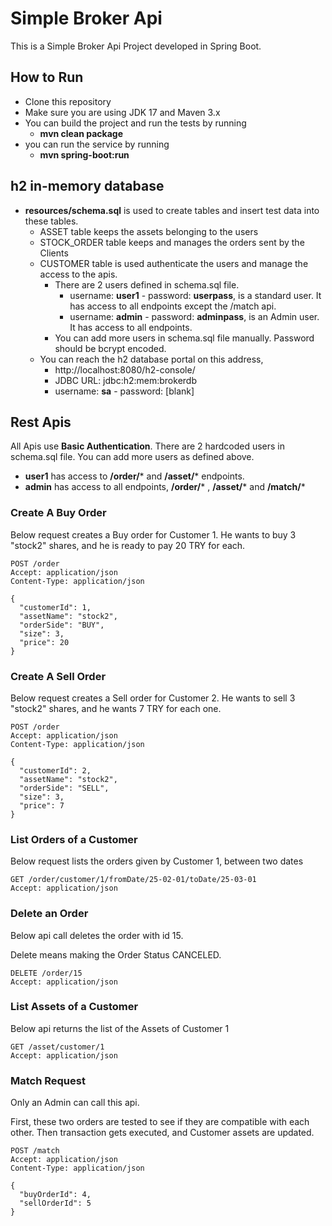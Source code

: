 # Simple Broker Api
This is a Simple Broker Api Project developed in Spring Boot.

## How to Run
* Clone this repository
* Make sure you are using JDK 17 and Maven 3.x
* You can build the project and run the tests by running
  * **mvn clean package**
* you can run the service by running 
  * **mvn spring-boot:run**


## h2 in-memory database
* **resources/schema.sql** is used to create tables and insert test data into these tables.
  * ASSET table keeps the assets belonging to the users
  * STOCK_ORDER table keeps and manages the orders sent by the Clients
  * CUSTOMER table is used authenticate the users and manage the access to the apis.
    * There are 2 users defined in schema.sql file. 
      * username: **user1** - password: **userpass**, is a standard user. It has access to all endpoints except the /match api.
      * username: **admin** - password: **adminpass**, is an Admin user. It has access to all endpoints.
    * You can add more users in schema.sql file manually. Password should be bcrypt encoded.
  * You can reach the h2 database portal on this address,
    * http://localhost:8080/h2-console/
    * JDBC URL: jdbc:h2:mem:brokerdb
    * username: **sa** - password: [blank]


## Rest Apis
All Apis use **Basic Authentication**. There are 2 hardcoded users in schema.sql file. You can add more users as defined above.
* **user1** has access to **/order/*** and **/asset/*** endpoints. 
* **admin** has access to all endpoints, **/order/*** , **/asset/*** and **/match/***

### Create A Buy Order
Below request creates a Buy order for Customer 1. He wants to buy 3 "stock2" shares, and he is ready to pay 20 TRY for each.

```
POST /order
Accept: application/json
Content-Type: application/json

{
  "customerId": 1,
  "assetName": "stock2",
  "orderSide": "BUY",
  "size": 3,
  "price": 20
}
```

### Create A Sell Order
Below request creates a Sell order for Customer 2. He wants to sell 3 "stock2" shares, and he wants 7 TRY for each one.

```
POST /order
Accept: application/json
Content-Type: application/json

{
  "customerId": 2,
  "assetName": "stock2",
  "orderSide": "SELL",
  "size": 3,
  "price": 7
}
```

### List Orders of a Customer
Below request lists the orders given by Customer 1, between two dates

```
GET /order/customer/1/fromDate/25-02-01/toDate/25-03-01
Accept: application/json
```

### Delete an Order
Below api call deletes the order with id 15. 

Delete means making the Order Status CANCELED.

```
DELETE /order/15
Accept: application/json
```
### List Assets of a Customer
Below api returns the list of the Assets of Customer 1

```
GET /asset/customer/1
Accept: application/json
```

### Match Request
Only an Admin can call this api.

First, these two orders are tested to see if they are compatible with each other. Then transaction gets executed, and Customer assets are updated.

```
POST /match
Accept: application/json
Content-Type: application/json

{
  "buyOrderId": 4,
  "sellOrderId": 5
}
```

